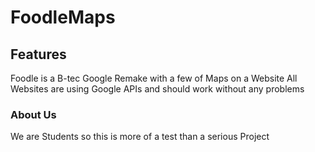 # FoodleMaps

## Features

Foodle is a B-tec Google Remake with a few of Maps on a Website
All Websites are using Google APIs and should work without any problems


### About Us

We are Students so this is more of a test than a serious Project
